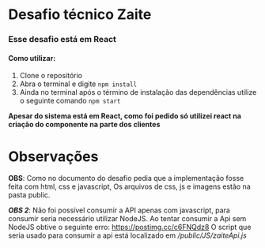# Desafio técnico  Zaite
### Esse desafio está em React

#### Como utilizar:

 1. Clone o repositório
 2. Abra o terminal e digite `npm install`
 3. Ainda no terminal após o término de instalação das dependências utilize o seguinte comando `npm start`

**Apesar do sistema está em React, como foi pedido só utilizei react na criação do componente na parte dos clientes**

# Observações

**OBS**: Como no documento do desafio pedia que a implementação fosse feita com html, css e javascript,  Os arquivos de css, js e imagens estão na pasta public.

***OBS 2***: Não foi possível consumir a API apenas com javascript, para consumir seria necessário utilizar NodeJS.
Ao tentar consumir a Api sem NodeJS obtive o seguinte erro:
https://postimg.cc/c6FNQdz8
O script que seria usado para consumir a api está localizado em */public/JS/zaiteApi.js*
